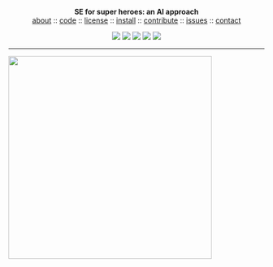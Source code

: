 <p align=center><b>SE for super heroes: an AI approach
</b><br><a 
href="https://github.com/sehero/src/blob/master/README.md">about</a>  :: <a 
href="https://github.com/sehero/src">code</a>  :: <a 
href="https://github.com/sehero/src/blob/master/LICENSE">license</a>  :: <a 
href="https://github.com/sehero/src/blob/master/INSTALL.md">install</a> :: <a
href="https://github.com/sehero/src/blob/master/CODE_OF_CONDUCT.md">contribute</a> :: <a 
href="https://github.com/sehero/src/issues">issues</a> ::  <a 
href="https://github.com/sehero/src/blob/master/CONTACT.md">contact</a> <p 
align=center> <img 
src="https://img.shields.io/badge/language-python-orange">&nbsp;<img 
src="https://img.shields.io/badge/purpose-ai,se-blueviolet">&nbsp;<img 
src="https://img.shields.io/badge/platform-mac,*nux-informational">&nbsp;<img 
src="https://img.shields.io/badge/license-mit-informational">&nbsp;<img 
src="https://travis-ci.com/sehero/src-repo.svg?branch=master"> 
</p><hr>


<img align=middle width=400 
     src="https://github.com/sehero/src/blob/master/doc/etc/img/shadow.png">




